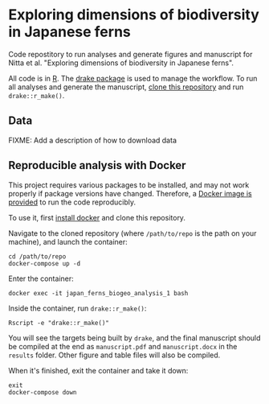 # Exploring dimensions of biodiversity in Japanese ferns

Code repostitory to run analyses and generate figures and manuscript for Nitta et al. "Exploring dimensions of biodiversity in Japanese ferns".

All code is in [R](https://cran.r-project.org/). The [drake package](https://ropensci.github.io/drake/) is used to manage the workflow. To run all analyses and generate the manuscript, [clone this repository](https://git-scm.com/book/en/v2/Git-Basics-Getting-a-Git-Repository) and run `drake::r_make()`.

## Data

FIXME: Add a description of how to download data

## Reproducible analysis with Docker

This project requires various packages to be installed, and may not work properly if package versions have changed. Therefore, a [Docker image is provided](https://hub.docker.com/r/joelnitta/japan_ferns_biogeo) to run the code reproducibly.

To use it, first [install docker](https://docs.docker.com/install/) and clone this repository.

Navigate to the cloned repository (where `/path/to/repo` is the path on your machine), and launch the container:

```
cd /path/to/repo
docker-compose up -d
```

Enter the container:

```
docker exec -it japan_ferns_biogeo_analysis_1 bash
```

Inside the container, run `drake::r_make()`:

```
Rscript -e "drake::r_make()"
```

You will see the targets being built by `drake`, and the final manuscript should be compiled at the end as `manuscript.pdf` and `manuscript.docx` in the `results` folder. Other figure and table files will also be compiled.

When it's finished, exit the container and take it down:

```
exit
docker-compose down
```


